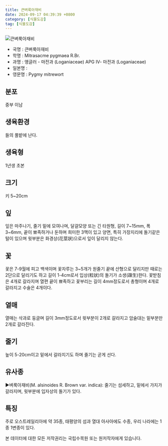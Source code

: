 ```yaml
---
title: 큰벼룩아재비
date: 2024-09-17 04:39:39 +0800
category: [식물도감]
tag: [식물도감]
---
```




![큰벼룩아재비](/fileUpload/plants/basic/Loganiaceae/Mitrasacme/19008/19008_1_th2.jpg)
- 국명 : 큰벼룩아재비
- 학명 : Mitrasacme pygmaea R.Br.
- 과명 : 앵글러 - 마전과 (Loganiaceae) APG Ⅳ- 마전과 (Loganiaceae)
- 일본명 : 
- 영문명 : Pygmy mitrewort


## 분포
중부 이남
## 생육환경
들의 풀밭에 난다.
## 생육형
1년생 초본
## 크기
키 5~20cm
## 잎
잎은 마주나기, 줄기 밑에 모여나며, 달걀모양 또는 긴 타원형, 길이 7~15mm, 폭 3~6mm, 끝이 뾰족하거나 둔하며 희미한 3맥이 있고 양면, 특히 가장지리에 돌기같은 털이 있으며 윗부분은 화경상(花莖狀)으로서 잎이 달리지 않는다.
## 꽃
꽃은 7-9월에 피고 백색이며 꽃자루는 3~5개가 원줄기 끝에 산형으로 달리지만 때로는 2단으로 달리기도 하고 길이 1-4cm로서 입상(粒狀)의 돌기가 소생(疎生)한다. 꽃받침은 4개로 갈라지며 열편 끝이 뾰족하고 꽃부리는 길이 4mm정도로서 총형이며 4개로 갈라지고 수술은 4개이다.
## 열매
열매는 삭과로 둥글며 길이 3mm정도로서 윗부분이 2개로 갈라지고 암술대는 밑부분만 2개로 갈라진다.
## 줄기
높이 5-20cm이고 밑에서 갈라지기도 하며 줄기는 곧게 선다.
## 유사종
▶벼룩아재비(M. alsinoides R. Brown var. indica): 줄기는 섬세하고, 밑에서 가지가 갈라지며, 윗부분에 입자상의 돌기가 있다.
## 특징
주로 오스트레일리아에 약 35종, 태평양의 섬과 열대 아사아에도 수종, 우리 나라에는 1종 1변종이 있다.






본 데이터에 대한 모든 저작권리는 국립수목원 또는 원저작자에게 있습니다.
